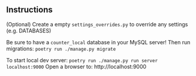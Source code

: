 Instructions
---
(Optional) Create a empty `settings_overrides.py` to override any settings (e.g. DATABASES)

Be sure to have a `counter_local` database in your MySQL server!
Then run migrations: `poetry run ./manage.py migrate`

To start local dev server: `poetry run ./manage.py run server localhost:9000`
Open a browser to: http://localhost:9000
